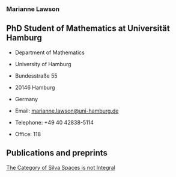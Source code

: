### Marianne Lawson 

## PhD Student of Mathematics at Universität Hamburg

* Department of Mathematics
* University of Hamburg
* Bundesstraße 55
* 20146 Hamburg
* Germany


* Email: marianne.lawson@uni-hamburg.de
* Telephone: +49 40 42838-5114
* Office: 118



## Publications and preprints


[The Category of Silva Spaces is not Integral](https://arxiv.org/pdf/2107.13901.pdf "My paper")



